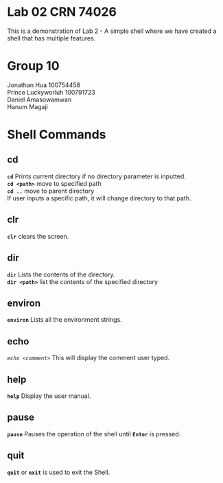 # Lab 02 CRN 74026  
This is a demonstration of Lab 2 - A simple shell where we have created a shell that has multiple features.
# Group 10 
Jonathan Hua 100754458 <br/>
Prince Luckyworluh 100791723 <br/>
Daniel Amasowamwan <br/>
Hanum Magaji <br/>
# Shell Commands
## cd
**`cd`** Prints current directory if no directory parameter is inputted. <br/>
**`cd <path>`** move to specified path <br/>
**`cd ..`** move to parent directory <br/>
If user inputs a specific path, it will change directory to that path.
## clr
**`clr`** clears the screen.
## dir 
**`dir`** Lists the contents of the directory.<br/>
**`dir <path>`** list the contents of the specified directory<br/>
## environ
**`environ`** Lists all the environment strings.
## echo 
*`echo <comment>`* This will display the comment user typed.
## help
**`help`** Display the user manual.
## pause 
**`pause`** Pauses the operation of the shell until
**`Enter`** is pressed.
## quit 
**`quit`** or **`exit`** is used to exit the Shell.
